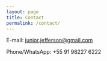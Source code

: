 ```yaml
---
layout: page
title: Contact
permalink: /contact/
---
```


E-mail: junior.jefferson@gmail.com

Phone/WhatsApp: +55 91 98227 6222

